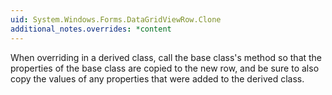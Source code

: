 ```yaml
---
uid: System.Windows.Forms.DataGridViewRow.Clone
additional_notes.overrides: *content
---
```


<p>When overriding <xref href="System.Windows.Forms.DataGridViewRow.Clone"></xref> in a derived class, call the base class's <xref href="System.Windows.Forms.DataGridViewRow.Clone"></xref> method so that the properties of the base class are copied to the new row, and be sure to also copy the values of any properties that were added to the derived class.</p>



